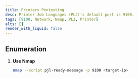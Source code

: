 ```yaml
---
title: Printers Pentesting
desc: Printer Job Languages (PLJ)'s default port is 9100.
tags: [9100, Network, Nmap, PLJ, Printer]
alts: []
render_with_liquid: false
---
```


## Enumeration

1. **Use Nmap**

    ```sh
    nmap --script pjl-ready-message -p 9100 <target-ip>
    ```
